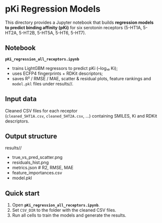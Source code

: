 pKi Regression Models 
==========================================

This directory provides a Jupyter notebook that builds **regression models
to predict binding affinity (pKi)** for six serotonin receptors
(5-HT1A, 5-HT2A, 5-HT2B, 5-HT5A, 5-HT6, 5-HT7).

Notebook
--------

**`pKi_regression_all_receptors.ipynb`**

* trains LightGBM regressors to predict pKi (–log₁₀ Ki);  
* uses ECFP4 fingerprints + RDKit descriptors;  
* saves R² / RMSE / MAE, scatter & residual plots, feature rankings and
`model.pkl` files under results/<receptor>/.

Input data
----------

Cleaned CSV files for each receptor  
(`cleaned_5HT1A.csv`, `cleaned_5HT2A.csv`, …) containing SMILES, Ki and
RDKit descriptors.

Output structure
----------------
results/<receptor>/

- true_vs_pred_scatter.png
- residuals_hist.png
- metrics.json # R2, RMSE, MAE
- feature_importances.csv
- model.pkl

Quick start
-----------

1. Open **`pKi_regression_all_receptors.ipynb`**.  
2. Set `CSV_DIR` to the folder with the cleaned CSV files.  
3. Run all cells to train the models and generate the results.
